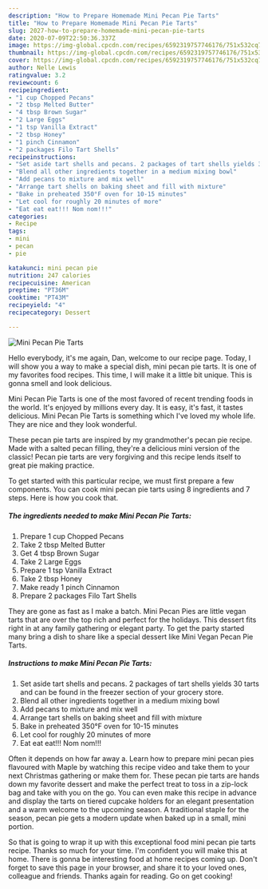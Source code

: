```yaml
---
description: "How to Prepare Homemade Mini Pecan Pie Tarts"
title: "How to Prepare Homemade Mini Pecan Pie Tarts"
slug: 2027-how-to-prepare-homemade-mini-pecan-pie-tarts
date: 2020-07-09T22:50:36.337Z
image: https://img-global.cpcdn.com/recipes/6592319757746176/751x532cq70/mini-pecan-pie-tarts-recipe-main-photo.jpg
thumbnail: https://img-global.cpcdn.com/recipes/6592319757746176/751x532cq70/mini-pecan-pie-tarts-recipe-main-photo.jpg
cover: https://img-global.cpcdn.com/recipes/6592319757746176/751x532cq70/mini-pecan-pie-tarts-recipe-main-photo.jpg
author: Nelle Lewis
ratingvalue: 3.2
reviewcount: 6
recipeingredient:
- "1 cup Chopped Pecans"
- "2 tbsp Melted Butter"
- "4 tbsp Brown Sugar"
- "2 Large Eggs"
- "1 tsp Vanilla Extract"
- "2 tbsp Honey"
- "1 pinch Cinnamon"
- "2 packages Filo Tart Shells"
recipeinstructions:
- "Set aside tart shells and pecans. 2 packages of tart shells yields 30 tarts and can be found in the freezer section of your grocery store."
- "Blend all other ingredients together in a medium mixing bowl"
- "Add pecans to mixture and mix well"
- "Arrange tart shells on baking sheet and fill with mixture"
- "Bake in preheated 350°F oven for 10-15 minutes"
- "Let cool for roughly 20 minutes of more"
- "Eat eat eat!!! Nom nom!!!"
categories:
- Recipe
tags:
- mini
- pecan
- pie

katakunci: mini pecan pie 
nutrition: 247 calories
recipecuisine: American
preptime: "PT36M"
cooktime: "PT43M"
recipeyield: "4"
recipecategory: Dessert

---
```



![Mini Pecan Pie Tarts](https://img-global.cpcdn.com/recipes/6592319757746176/751x532cq70/mini-pecan-pie-tarts-recipe-main-photo.jpg)

Hello everybody, it's me again, Dan, welcome to our recipe page. Today, I will show you a way to make a special dish, mini pecan pie tarts. It is one of my favorites food recipes. This time, I will make it a little bit unique. This is gonna smell and look delicious.

Mini Pecan Pie Tarts is one of the most favored of recent trending foods in the world. It's enjoyed by millions every day. It is easy, it's fast, it tastes delicious. Mini Pecan Pie Tarts is something which I've loved my whole life. They are nice and they look wonderful.

These pecan pie tarts are inspired by my grandmother&#39;s pecan pie recipe. Made with a salted pecan filling, they&#39;re a delicious mini version of the classic! Pecan pie tarts are very forgiving and this recipe lends itself to great pie making practice.


To get started with this particular recipe, we must first prepare a few components. You can cook mini pecan pie tarts using 8 ingredients and 7 steps. Here is how you cook that.

<!--inarticleads1-->

##### The ingredients needed to make Mini Pecan Pie Tarts:

1. Prepare 1 cup Chopped Pecans
1. Take 2 tbsp Melted Butter
1. Get 4 tbsp Brown Sugar
1. Take 2 Large Eggs
1. Prepare 1 tsp Vanilla Extract
1. Take 2 tbsp Honey
1. Make ready 1 pinch Cinnamon
1. Prepare 2 packages Filo Tart Shells


They are gone as fast as I make a batch. Mini Pecan Pies are little vegan tarts that are over the top rich and perfect for the holidays. This dessert fits right in at any family gathering or elegant party. To get the party started many bring a dish to share like a special dessert like Mini Vegan Pecan Pie Tarts. 

<!--inarticleads2-->

##### Instructions to make Mini Pecan Pie Tarts:

1. Set aside tart shells and pecans. 2 packages of tart shells yields 30 tarts and can be found in the freezer section of your grocery store.
1. Blend all other ingredients together in a medium mixing bowl
1. Add pecans to mixture and mix well
1. Arrange tart shells on baking sheet and fill with mixture
1. Bake in preheated 350°F oven for 10-15 minutes
1. Let cool for roughly 20 minutes of more
1. Eat eat eat!!! Nom nom!!!


Often it depends on how far away a. Learn how to prepare mini pecan pies flavoured with Maple by watching this recipe video and take them to your next Christmas gathering or make them for. These pecan pie tarts are hands down my favorite dessert and make the perfect treat to toss in a zip-lock bag and take with you on the go. You can even make this recipe in advance and display the tarts on tiered cupcake holders for an elegant presentation and a warm welcome to the upcoming season. A traditional staple for the season, pecan pie gets a modern update when baked up in a small, mini portion. 

So that is going to wrap it up with this exceptional food mini pecan pie tarts recipe. Thanks so much for your time. I'm confident you will make this at home. There is gonna be interesting food at home recipes coming up. Don't forget to save this page in your browser, and share it to your loved ones, colleague and friends. Thanks again for reading. Go on get cooking!
